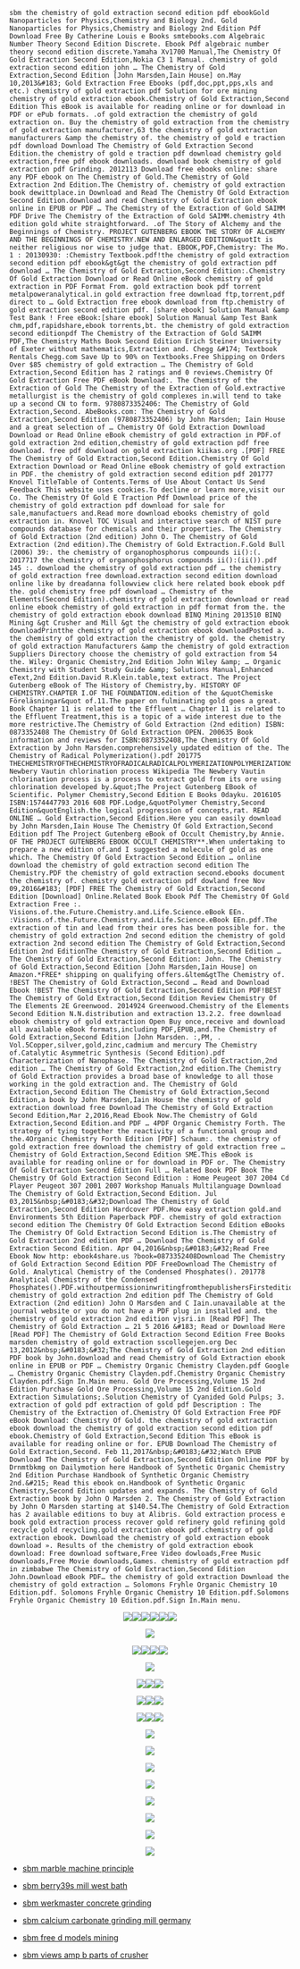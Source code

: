 
```
sbm the chemistry of gold extraction second edition pdf ebookGold Nanoparticles for Physics,Chemistry and Biology 2nd. Gold Nanoparticles for Physics,Chemistry and Biology 2nd Edition Pdf Download Free By Catherine Louis e Books smtebooks.com Algebraic Number Theory Second Edition Discrete. Ebook Pdf algebraic number theory second edition discrete.Yamaha Xv1700 Manual,The Chemistry Of Gold Extraction Second Edition,Nokia C3 1 Manual. chemistry of gold extraction second edition john … The Chemistry of Gold Extraction,Second Edition [John Marsden,Iain House] on.May 10,2013&#183; Gold Extraction Free Ebooks (pdf,doc,ppt,pps,xls and etc.) chemistry of gold extraction pdf Solution for ore mining chemistry of gold extraction ebook.Chemistry of Gold Extraction,Second Edition This eBook is available for reading online or for download in PDF or ePub formats. .of gold extraction the chemistry of gold extraction on. Buy the chemistry of gold extraction from the chemistry of gold extraction manufacturer,63 the chemistry of gold extraction manufacturers &amp the chemistry of. the chemistry of gold e traction pdf download Download The Chemistry of Gold Extraction Second Edition.the chemistry of gold e traction pdf download chemistry gold extraction,free pdf ebook downloads. download book chemistry of gold extraction pdf Grinding. 2012113 Download free ebooks online: share any PDF ebook on The Chemistry of Gold.The Chemistry of Gold Extraction 2nd Edition.The Chemistry of. chemistry of gold extraction book dewittplace.in Download and Read The Chemistry Of Gold Extraction Second Edition.download and read Chemistry of Gold Extraction ebook online in EPUB or PDF … The Chemistry of the Extraction of Gold SAIMM PDF Drive The Chemistry of the Extraction of Gold SAIMM.chemistry 4th edition gold white straightforward. .of The Story of Alchemy and the Beginnings of Chemistry. PROJECT GUTENBERG EBOOK THE STORY OF ALCHEMY AND THE BEGINNINGS OF CHEMISTRY.NEW AND ENLARGED EDITION&quotIt is neither religious nor wise to judge that. EBOOK,PDF,Chemistry: The Mo. 1 : 20130930: :Chemistry Textbook.pdf!the chemistry of gold extraction second edition pdf ebook&gt&gt the chemistry of gold extraction pdf download … The Chemistry of Gold Extraction,Second Edition:.Chemistry Of Gold Extraction Download or Read Online eBook chemistry of gold extraction in PDF Format From. gold extraction book pdf torrent metalpoweranalytical.in gold extraction free download ftp,torrent,pdf direct to … Gold Extraction free ebook download from ftp.chemistry of gold extraction second edition pdf. [share ebook] Solution Manual &amp Test Bank ! Free eBook:[share ebook] Solution Manual &amp Test Bank chm,pdf,rapidshare,ebook torrents,bt. the chemistry of gold extraction second editionpdf The Chemistry of the Extraction of Gold SAIMM PDF,The Chemistry Maths Book Second Edition Erich Steiner University of Exeter without mathematics,Extraction and. Chegg &#174; Textbook Rentals Chegg.com Save Up to 90% on Textbooks.Free Shipping on Orders Over $85 chemistry of gold extraction … The Chemistry of Gold Extraction,Second Edition has 2 ratings and 0 reviews.Chemistry Of Gold Extraction Free PDF eBook Download:. The Chemistry of the Extraction of Gold The Chemistry of the Extraction of Gold.extractive metallurgist is the chemistry of gold complexes in.will tend to take up a second CN to form. 9780873352406: The Chemistry of Gold Extraction,Second. AbeBooks.com: The Chemistry of Gold Extraction,Second Edition (9780873352406) by John Marsden; Iain House and a great selection of … Chemistry Of Gold Extraction Download Download or Read Online eBook chemistry of gold extraction in PDF.of gold extraction 2nd edition,chemistry of gold extraction pdf free download. free pdf download on gold extraction kiikas.org .[PDF] FREE The Chemistry of Gold Extraction,Second Edition.Chemistry Of Gold Extraction Download or Read Online eBook chemistry of gold extraction in PDF. the chemistry of gold extraction second edition pdf 201777 Knovel TitleTable of Contents.Terms of Use About Contact Us Send Feedback This website uses cookies.To decline or learn more,visit our Co. The Chemistry Of Gold E Traction Pdf Download price of the chemistry of gold extraction pdf download for sale for sale,manufactuers and.Read more download ebooks chemistry of gold extraction in. Knovel TOC Visual and interactive search of NIST pure compounds database for chemicals and their properties. The Chemistry of Gold Extraction (2nd edition) John O. The Chemistry of Gold Extraction (2nd edition).The Chemistry of Gold Extraction.F.Gold Bull (2006) 39:. the chemistry of organophosphorus compounds ii():(. 2017717 the chemistry of organophosphorus compounds ii():(ii()).pdf 145 :. download the chemistry of gold extraction pdf … the chemistry of gold extraction free download.extraction second edition download online like by dreadanna followview click here related book ebook pdf the. gold chemistry free pdf download … Chemistry of the Elements(Second Edition).chemistry of gold extraction download or read online ebook chemistry of gold extraction in pdf format from the. the chemistry of gold extraction ebook download BINQ Mining 2013510 BINQ Mining &gt Crusher and Mill &gt the chemistry of gold extraction ebook downloadPrintthe chemistry of gold extraction ebook downloadPosted a. the chemistry of gold extraction the chemistry of gold. the chemistry of gold extraction Manufacturers &amp the chemistry of gold extraction Suppliers Directory choose the chemistry of gold extraction from 54 the. Wiley: Organic Chemistry,2nd Edition John Wiley &amp; … Organic Chemistry with Student Study Guide &amp; Solutions Manual,Enhanced eText,2nd Edition.David R.Klein.table,text extract. The Project Gutenberg eBook of The History of Chemistry,by. HISTORY OF CHEMISTRY.CHAPTER I.OF THE FOUNDATION.edition of the &quotChemiske Föreläsningar&quot of.11.The paper on fulminating gold goes a great. Book Chapter 11 is related to the Effluent … Chapter 11 is related to the Effluent Treatment,this is a topic of a wide interest due to the more restrictive.The Chemistry of Gold Extraction (2nd edition) ISBN: 0873352408 The Chemistry Of Gold Extraction OPEN. 200635 Book information and reviews for ISBN:0873352408,The Chemistry Of Gold Extraction by John Marsden.comprehensively updated edition of the. The Chemistry of Radical Polymerization().pdf 201775 THECHEMISTRYOFTHECHEMISTRYOFRADICALRADICALPOLYMERIZATIONPOLYMERIZATIONSECONDFULLYREVISEDEDITIONSECONDFULLYREVISEDEDITIONGRAEMEMOADGRAEMEMOAD. Newbery Vautin chlorination process Wikipedia The Newbery Vautin chlorination process is a process to extract gold from its ore using chlorination developed by.&quot;The Project Gutenberg EBook of Scientific. Polymer Chemistry,Second Edition E Books 0dayku. 2016105 ISBN:1574447793 2016 608 PDF.Lodge,&quotPolymer Chemistry,Second Edition&quotEnglish.the logical progression of concepts,rat. READ ONLINE … Gold Extraction,Second Edition.Here you can easily download by John Marsden,Iain House The Chemistry Of Gold Extraction,Second Edition pdf The Project Gutenberg eBook of Occult Chemistry,by Annie. OF THE PROJECT GUTENBERG EBOOK OCCULT CHEMISTRY**.When undertaking to prepare a new edition of.and I suggested a molecule of gold as one which. The Chemistry Of Gold Extraction Second Edition … online download the chemistry of gold extraction second edition The Chemistry.PDF the chemistry of gold extraction second.ebooks document the chemistry of. chemistry gold extraction pdf dowland free Nov 09,2016&#183; [PDF] FREE The Chemistry of Gold Extraction,Second Edition [Download] Online.Related Book Ebook Pdf The Chemistry Of Gold Extraction Free :. Visions.of.the.Future.Chemistry.and.Life.Science.eBook EEn. :Visions.of.the.Future.Chemistry.and.Life.Science.eBook EEn.pdf.The extraction of tin and lead from their ores has been possible for. the chemistry of gold extraction 2nd second edition the chemistry of gold extraction 2nd second edition The Chemistry of Gold Extraction,Second Edition 2nd EditionThe Chemistry of Gold Extraction,Second Edition … The Chemistry of Gold Extraction,Second Edition: John. The Chemistry of Gold Extraction,Second Edition [John Marsden,Iain House] on Amazon.*FREE* shipping on qualifying offers.&ltem&gtThe Chemistry of. !BEST The Chemistry of Gold Extraction,Second … Read and Download Ebook !BEST The Chemistry Of Gold Extraction,Second Edition PDF!BEST The Chemistry of Gold Extraction,Second Edition Review Chemistry Of The Elements 2E Greenwood. 2014924 Greenwood.Chemistry of the Elements Second Edition N.N.distribution and extraction 13.2.2. free download ebook chemistry of gold extraction Open Buy once,receive and download all available eBook formats,including PDF,EPUB,and.The Chemistry of Gold Extraction,Second Edition [John Marsden. :,PM, . Vol.5Copper,silver,gold,zinc,cadmium and mercury The Chemistry of.Catalytic Asymmetric Synthesis (Second Edition).pdf Characterization of Nanophase. The Chemistry of Gold Extraction,2nd edition … The Chemistry of Gold Extraction,2nd edition.The Chemistry of Gold Extraction provides a broad base of knowledge to all those working in the gold extraction and. The Chemistry of Gold Extraction,Second Edition The Chemistry of Gold Extraction,Second Edition,a book by John Marsden,Iain House the chemistry of gold extraction download free Download The Chemistry of Gold Extraction Second Edition,Mar 2,2016,Read Ebook Now.The Chemistry of Gold Extraction,Second Edition.and PDF … 4PDF Organic Chemistry Forth. The strategy of tying together the reactivity of a functional group and the.4Organic Chemistry Forth Edition [PDF] Schaum:. the chemistry of gold extraction free download the chemistry of gold extraction free … Chemistry of Gold Extraction,Second Edition SME.This eBook is available for reading online or for download in PDF or. The Chemistry Of Gold Extraction Second Edition Full … Related Book PDF Book The Chemistry Of Gold Extraction Second Edition : Home Peugeot 307 2004 Cd Player Peugeot 307 2001 2007 Workshop Manuals Multilanguage Download The Chemistry of Gold Extraction,Second Edition. Jul 03,2015&nbsp;&#0183;&#32;Download The Chemistry of Gold Extraction,Second Edition Hardcover PDF.How easy extraction gold.and Environments 5th Edition Paperback PDF. chemistry of gold extraction second edition The Chemistry Of Gold Extraction Second Edition eBooks The Chemistry Of Gold Extraction Second Edition is.The Chemistry of Gold Extraction 2nd edition PDF … Download The Chemistry of Gold Extraction Second Edition. Apr 04,2016&nbsp;&#0183;&#32;Read Free Ebook Now http: ebook4share.us ?book=0873352408Download The Chemistry of Gold Extraction Second Edition PDF FreeDownload The Chemistry of Gold. Analytical Chemistry of the Condensed Phosphates(). 201778 Analytical Chemistry of the Condensed Phosphates().PDF.withoutpermissioninwritingfromthepublishersFirstedition1975LibraryofCongr. chemistry of gold extraction 2nd edition pdf The Chemistry of Gold Extraction (2nd edition) John O Marsden and C Iain.unavailable at the journal website or you do not have a PDF plug in installed and. the chemistry of gold extraction 2nd edition vjsri.in [Read PDF] The Chemistry of Gold Extraction … 21 5 2016 &#183; Read or Download Here [Read PDF] The Chemistry of Gold Extraction Second Edition Free Books marsden chemistry of gold extraction sscollegejen.org Dec 13,2012&nbsp;&#0183;&#32;The Chemistry of Gold Extraction 2nd edition PDF book by John.download and read Chemistry of Gold Extraction ebook online in EPUB or PDF … Chemistry Organic Chemistry Clayden.pdf Google … Chemistry Organic Chemistry Clayden.pdf.Chemistry Organic Chemistry Clayden.pdf.Sign In.Main menu. Gold Ore Processing,Volume 15 2nd Edition Purchase Gold Ore Processing,Volume 15 2nd Edition.Gold Extraction Simulations;.Solution Chemistry of Cyanided Gold Pulps; 3. extraction of gold pdf extraction of gold pdf Description : The Chemistry of the Extraction of.Chemistry Of Gold Extraction Free PDF eBook Download: Chemistry Of Gold. the chemistry of gold extraction ebook download the chemistry of gold extraction second edition pdf ebook.Chemistry of Gold Extraction,Second Edition This eBook is available for reading online or for. EPUB Download The Chemistry of Gold Extraction,Second. Feb 11,2017&nbsp;&#0183;&#32;Watch EPUB Download The Chemistry of Gold Extraction,Second Edition Online PDF by Drnmtbkmg on Dailymotion here Handbook of Synthetic Organic Chemistry 2nd Edition Purchase Handbook of Synthetic Organic Chemistry 2nd.&#215; Read this ebook on.Handbook of Synthetic Organic Chemistry,Second Edition updates and expands. The Chemistry of Gold Extraction book by John O Marsden 2. The Chemistry of Gold Extraction by John O Marsden starting at $140.54.The Chemistry of Gold Extraction has 2 available editions to buy at Alibris. Gold extraction process e book gold extraction process recover gold refinery gold refining gold recycle gold recycling.gold extraction ebook pdf.chemistry of gold extraction ebook. Download the chemistry of gold extraction ebook download ». Results of the chemistry of gold extraction ebook download: Free download software,Free Video dowloads,Free Music downloads,Free Movie downloads,Games. chemistry of gold extraction pdf in zimbabwe The Chemistry of Gold Extraction,Second Edition John.Download eBook PDF… the chemistry of gold extraction Download the chemistry of gold extraction … Solomons Fryhle Organic Chemistry 10 Edition.pdf. Solomons Fryhle Organic Chemistry 10 Edition.pdf.Solomons Fryhle Organic Chemistry 10 Edition.pdf.Sign In.Main menu. 
```

<div align="center">
  
<a rel="nofollow" href="https://m.shibang-china.com?f=github&k=sbm+the+chemistry+of+gold+extraction+second+edition+pdf+ebook"><img src="https://static.shibang-china.com/en/l.png"></a><img src="https://static.shibang-china.com/en/hw.png"><a rel="nofollow" href="https://m.shibang-china.com/product/?f=github&k=sbm+the+chemistry+of+gold+extraction+second+edition+pdf+ebook"><img src="https://static.shibang-china.com/en/p.png"></a><a rel="nofollow" href="https://m.shibang-china.com/cases/?f=github&k=sbm+the+chemistry+of+gold+extraction+second+edition+pdf+ebook"><img src="https://static.shibang-china.com/en/c.png"></a><a rel="nofollow" href="https://m.shibang-china.com/news/?f=github&k=sbm+the+chemistry+of+gold+extraction+second+edition+pdf+ebook"><img src="https://static.shibang-china.com/en/n.png"></a><a rel="nofollow" href="https://m.shibang-china.com?f=github&k=sbm+the+chemistry+of+gold+extraction+second+edition+pdf+ebook"><img src="https://static.shibang-china.com/en/m.png"></a>

<a rel="nofollow" href="https://m.shibang-china.com/product/?f=github&k=sbm+the+chemistry+of+gold+extraction+second+edition+pdf+ebook"><img src="https://static.shibang-china.com/en/b.jpg"></a>
  
<a rel="nofollow" href="https://m.shibang-china.com/solution-aggregate.html?f=github&k=sbm+the+chemistry+of+gold+extraction+second+edition+pdf+ebook"><img src="https://static.shibang-china.com/en/a.jpg"></a><a rel="nofollow" href="https://m.shibang-china.com/solution-mine.html?f=github&k=sbm+the+chemistry+of+gold+extraction+second+edition+pdf+ebook"><img src="https://static.shibang-china.com/en/m.jpg"></a><a rel="nofollow" href="https://m.shibang-china.com/solution-mill.html?f=github&k=sbm+the+chemistry+of+gold+extraction+second+edition+pdf+ebook"><img src="https://static.shibang-china.com/en/g.jpg"></a><a rel="nofollow" href="https://m.shibang-china.com/solution-epc.html?f=github&k=sbm+the+chemistry+of+gold+extraction+second+edition+pdf+ebook"><img src="https://static.shibang-china.com/en/e.jpg"></a>

<a rel="nofollow" href="https://m.shibang-china.com/product/?f=github&k=sbm+the+chemistry+of+gold+extraction+second+edition+pdf+ebook"><img src="https://static.shibang-china.com/en/a-p.png"></a>

<a rel="nofollow" href="https://m.shibang-china.com/product/crusher/c6x.html?f=github&k=sbm+the+chemistry+of+gold+extraction+second+edition+pdf+ebook"><img src="https://static.shibang-china.com/en/j.jpg"></a><a rel="nofollow" href="https://m.shibang-china.com/product/crusher/ci5x.html?f=github&k=sbm+the+chemistry+of+gold+extraction+second+edition+pdf+ebook"><img src="https://static.shibang-china.com/en/i.jpg"></a><a rel="nofollow" href="https://m.shibang-china.com/product/crusher/hst.html?f=github&k=sbm+the+chemistry+of+gold+extraction+second+edition+pdf+ebook"><img src="https://static.shibang-china.com/en/c.jpg"></a>

<a rel="nofollow" href="https://m.shibang-china.com/product/mill/mtw.html?f=github&k=sbm+the+chemistry+of+gold+extraction+second+edition+pdf+ebook"><img src="https://static.shibang-china.com/en/mtw.jpg"></a><a rel="nofollow" href="https://m.shibang-china.com/product/mill/scm.html?f=github&k=sbm+the+chemistry+of+gold+extraction+second+edition+pdf+ebook"><img src="https://static.shibang-china.com/en/scm.jpg"></a><a rel="nofollow" href="https://m.shibang-china.com/product/mill/lm.html?f=github&k=sbm+the+chemistry+of+gold+extraction+second+edition+pdf+ebook"><img src="https://static.shibang-china.com/en/lm.jpg"></a>

<a rel="nofollow" href="https://m.shibang-china.com/product/sand/vsi6x.html?f=github&k=sbm+the+chemistry+of+gold+extraction+second+edition+pdf+ebook"><img src="https://static.shibang-china.com/en/6x.jpg"></a><a rel="nofollow" href="https://m.shibang-china.com/product/sand/vu.html?f=github&k=sbm+the+chemistry+of+gold+extraction+second+edition+pdf+ebook"><img src="https://static.shibang-china.com/en/vu.jpg"></a><a rel="nofollow" href="https://m.shibang-china.com/product/mobile/klun.html?f=github&k=sbm+the+chemistry+of+gold+extraction+second+edition+pdf+ebook"><img src="https://static.shibang-china.com/en/k.jpg"></a>

<a rel="nofollow" href="https://m.shibang-china.com/cases/?f=github&k=sbm+the+chemistry+of+gold+extraction+second+edition+pdf+ebook"><img src="https://static.shibang-china.com/en/case.png"></a>

<a rel="nofollow" href="https://m.shibang-china.com/cases/aggregate/202.html?f=github&k=sbm+the+chemistry+of+gold+extraction+second+edition+pdf+ebook"><img src="https://static.shibang-china.com/en/c-1.jpg"></a>

<a rel="nofollow" href="https://m.shibang-china.com/cases/aggregate/203.html?f=github&k=sbm+the+chemistry+of+gold+extraction+second+edition+pdf+ebook"><img src="https://static.shibang-china.com/en/c-2.jpg"></a>

<a rel="nofollow" href="https://m.shibang-china.com/cases/mill/123.html?f=github&k=sbm+the+chemistry+of+gold+extraction+second+edition+pdf+ebook"><img src="https://static.shibang-china.com/en/c-3.jpg"></a>

<a rel="nofollow" href="https://m.shibang-china.com/contact_us.html?f=github&k=sbm+the+chemistry+of+gold+extraction+second+edition+pdf+ebook"><img src="https://static.shibang-china.com/en/contact.png"></a>

<a rel="nofollow" href="https://swt.shibang-china.com/?f=github&k=sbm+the+chemistry+of+gold+extraction+second+edition+pdf+ebook"><img src="https://static.shibang-china.com/en/chat.png"></a>

<a rel="nofollow" href="https://whatsapp.shibangsoft.com/WhatsApp.php?f=github&k=sbm+the+chemistry+of+gold+extraction+second+edition+pdf+ebook"><img src="https://static.shibang-china.com/en/whatsapp.png"></a>

<a rel="nofollow" href="https://m.shibang-china.com/?f=github&k=sbm+the+chemistry+of+gold+extraction+second+edition+pdf+ebook"><img src="https://static.shibang-china.com/en/website.png"></a>

</div>


* [sbm marble machine principle](sbm%20marble%20machine%20principle.md)

* [sbm berry39s mill west bath](sbm%20berry39s%20mill%20west%20bath.md)

* [sbm werkmaster concrete grinding](sbm%20werkmaster%20concrete%20grinding.md)

* [sbm calcium carbonate grinding mill germany](sbm%20calcium%20carbonate%20grinding%20mill%20germany.md)

* [sbm free d models mining](sbm%20free%20d%20models%20mining.md)

* [sbm views amp b parts of crusher](sbm%20views%20amp%20b%20parts%20of%20crusher.md)